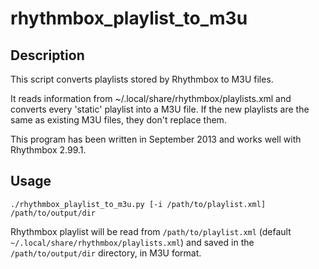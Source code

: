 # rhythmbox_playlist_to_m3u

## Description

This script converts playlists stored by Rhythmbox to M3U files.

It reads information from ~/.local/share/rhythmbox/playlists.xml and converts every 'static' playlist into a M3U file. If the new playlists are the same as existing M3U files, they don't replace them.

This program has been written in September 2013 and works well with Rhythmbox 2.99.1.

## Usage

```
./rhythmbox_playlist_to_m3u.py [-i /path/to/playlist.xml] /path/to/output/dir
```

Rhythmbox playlist will be read from `/path/to/playlist.xml` (default `~/.local/share/rhythmbox/playlists.xml`) and saved in the `/path/to/output/dir` directory, in M3U format.
